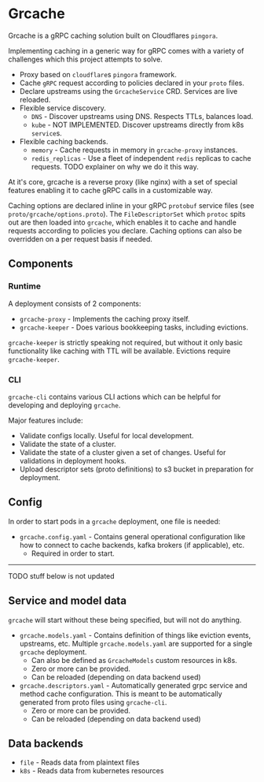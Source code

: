 # Grcache
Grcache is a gRPC caching solution built on Cloudflares `pingora`.

Implementing caching in a generic way for gRPC comes with a variety of
challenges which this project attempts to solve.

* Proxy based on `cloudflare`s `pingora` framework.
* Cache `gRPC` request according to policies declared in your `proto` files.
* Declare upstreams using the `GrcacheService` CRD. Services are live reloaded.
* Flexible service discovery.
  * `DNS` - Discover upstreams using DNS. Respects TTLs, balances load.
  * `kube` - NOT IMPLEMENTED. Discover upstreams directly from k8s `service`s.
* Flexible caching backends.
  * `memory` - Cache requests in memory in `grcache-proxy` instances.
  * `redis_replicas` - Use a fleet of independent `redis` replicas to cache requests. TODO explainer on why we do it this way.

At it's core, grcache is a reverse proxy (like nginx) with a set of
special features enabling it to cache gRPC calls in a customizable way.

Caching options are declared inline in your gRPC `protobuf` service files
(see `proto/grcache/options.proto`). The `FileDescriptorSet` which `protoc`
spits out are then loaded into `grcache`, which enables it to cache and
handle requests according to policies you declare. Caching options can
also be overridden on a per request basis if needed.

## Components

### Runtime
A deployment consists of 2 components:
* `grcache-proxy` - Implements the caching proxy itself.
* `grcache-keeper` - Does various bookkeeping tasks, including evictions.

`grcache-keeper` is strictly speaking not required, but without it only
basic functionality like caching with TTL will be available. Evictions
require `grcache-keeper`.

### CLI
`grcache-cli` contains various CLI actions which can be helpful for
developing and deploying `grcache`.

Major features include:
* Validate configs locally. Useful for local development.
* Validate the state of a cluster.
* Validate the state of a cluster given a set of changes. Useful for
  validations in deployment hooks.
* Upload descriptor sets (proto definitions) to s3 bucket in preparation
  for deployment.

## Config
In order to start pods in a `grcache` deployment, one file is needed:
* `grcache.config.yaml` - Contains general operational configuration like
  how to connect to cache backends, kafka brokers (if applicable), etc.
  * Required in order to start.

---

TODO stuff below is not updated

## Service and model data
`grcache` will start without these being specified, but will not do anything.
* `grcache.models.yaml` - Contains definition of things like eviction
  events, upstreams, etc. Multiple `grcache.models.yaml` are supported
  for a single `grcache` deployment.
  * Can also be defined as `GrcacheModels` custom resources in k8s.
  * Zero or more can be provided.
  * Can be reloaded (depending on data backend used)
* `grcache.descriptors.yaml` - Automatically generated grpc service and method
  cache configuration. This is meant to be automatically generated from
  proto files using `grcache-cli`.
  * Zero or more can be provided.
  * Can be reloaded (depending on data backend used)

## Data backends
* `file` - Reads data from plaintext files
* `k8s` - Reads data from kubernetes resources
